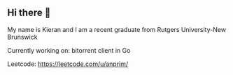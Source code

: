 ## Hi there 👋

My name is Kieran and I am a recent graduate from Rutgers University-New Brunswick

Currently working on: bitorrent client in Go

Leetcode: https://leetcode.com/u/anprim/


<!--
**KierankThompson/KieranKThompson** is a ✨ _special_ ✨ repository because its `README.md` (this file) appears on your GitHub profile.



- 🔭 I’m currently working on ...
- 🌱 I’m currently learning ...
- 👯 I’m looking to collaborate on ...
- 🤔 I’m looking for help with ...
- 💬 Ask me about ...
- 📫 How to reach me: ...
- 😄 Pronouns: ...
- ⚡ Fun fact: ...
-->
